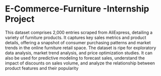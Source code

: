 # E-Commerce-Furniture -Internship Project
 This dataset comprises 2,000 entries scraped from AliExpress, detailing a variety of
 furniture products. It captures key sales metrics and product details, offering a
 snapshot of consumer purchasing patterns and market trends in the online furniture
 retail space.
  The dataset is ripe for exploratory data analysis, market trend analysis, and price
 optimization studies. It can also be used for predictive modeling to forecast sales,
understand the impact of discounts on sales volume, and analyze the relationship
 between product features and their popularity
